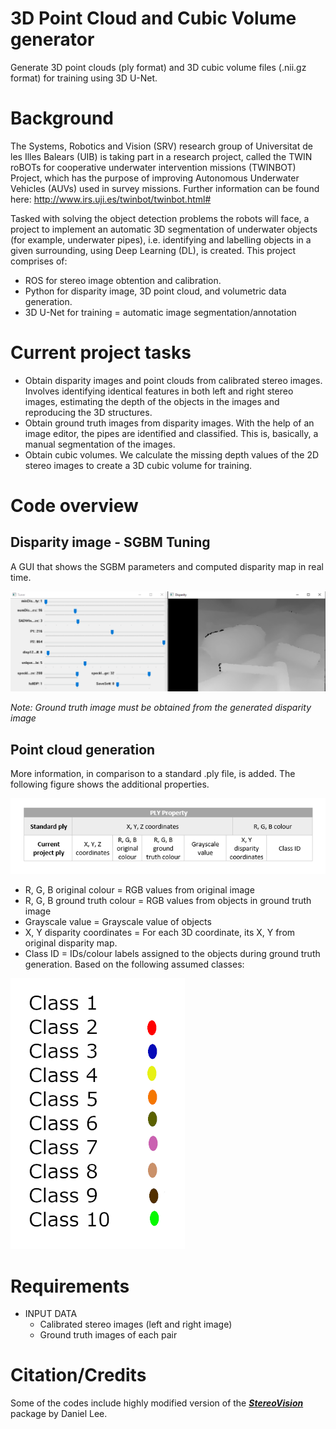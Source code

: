 # 3D Point Cloud and Cubic Volume generator
 Generate 3D point clouds (ply format) and 3D cubic volume files (.nii.gz format) for training using 3D U-Net.
# Background
 The Systems, Robotics and Vision (SRV) research group of Universitat de les Illes Balears (UIB) is taking part in a research project, called the TWIN roBOTs for cooperative underwater intervention missions (TWINBOT) Project, which has the purpose of improving Autonomous Underwater Vehicles (AUVs) used in survey missions. Further information can be found here: http://www.irs.uji.es/twinbot/twinbot.html#

Tasked with solving the object detection problems the robots will face, a project to implement an automatic 3D segmentation of underwater objects (for example, underwater pipes), i.e. identifying and labelling objects in a given surrounding, using Deep Learning (DL), is created.
This project comprises of:
- ROS for stereo image obtention and calibration.
- Python for disparity image, 3D point cloud, and volumetric data generation.
- 3D U-Net for training = automatic image segmentation/annotation

# Current project tasks
- Obtain disparity images and point clouds from calibrated stereo images.
Involves identifying identical features in both left and right stereo images, estimating the depth of the objects in the images and reproducing the 3D structures.
- Obtain ground truth images from disparity images.
With the help of an image editor, the pipes are identified and classified. This is, basically, a manual segmentation of the images.
- Obtain cubic volumes.
We calculate the missing depth values of the 2D stereo images to create a 3D cubic volume for training.

# Code overview 
## Disparity image - SGBM Tuning
A GUI that shows the SGBM parameters and computed disparity map in real time.

![alt text](https://github.com/pio-codes/3D-Point-Cloud-and-Cubic-Volume-generator/blob/master/gui.PNG?raw=true)

*Note: Ground truth image must be obtained from the generated disparity image*

## Point cloud generation
More information, in comparison to a standard .ply file, is added. The following figure shows the additional properties.

![alt text](https://github.com/pio-codes/3D-Point-Cloud-and-Cubic-Volume-generator/blob/master/ply.png?raw=true)

- R, G, B original colour = RGB values from original image
- R, G, B ground truth colour = RGB values from objects in ground truth image
- Grayscale value = Grayscale value of objects
- X, Y disparity coordinates = For each 3D coordinate, its X, Y from original disparity map.
- Class ID = IDs/colour labels assigned to the objects during ground truth generation. Based on the following assumed classes:

![alt text](https://github.com/pio-codes/3D-Point-Cloud-and-Cubic-Volume-generator/blob/master/colourmap.png?raw=true)
# Requirements
- INPUT DATA
  - Calibrated stereo images (left and right image)
  - Ground truth images of each pair
 
 # Citation/Credits
 Some of the codes include highly modified version of the [***StereoVision***](https://github.com/erget/StereoVision) package by Daniel Lee.
